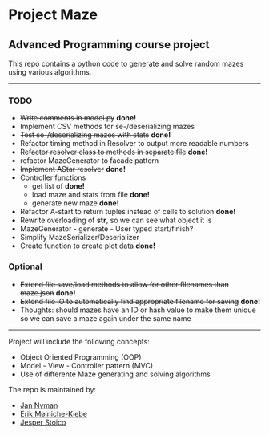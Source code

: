 # Project Maze
## Advanced Programming course project

This repo contains a python code to generate and solve random mazes using various algorithms.

******

### TODO
* ~~Write comments in model.py~~ __done!__
* Implement CSV methods for se-/deserializing mazes
* ~~Test se-/deserializing mazes with stats~~ __done!__
* Refactor timing method in Resolver to output more readable numbers
* ~~Refactor resolver class to methods in separate file~~ __done!__
* refactor MazeGenerator to facade pattern
* ~~Implement AStar resolver~~ __done!__
* Controller functions
  * get list of __done!__
  * load maze and stats from file __done!__
  * generate new maze __done!__
* Refactor A-start to return tuples instead of cells to solution __done!__
* Rewrite overloading of __str__, so we can see what object it is
* MazeGenerator - generate - User typed start/finish?
* Simplify MazeSerializer/Deserializer
* Create function to create plot data __done!__

### Optional
* ~~Extend file save/load methods to allow for other filenames than maze.json~~ __done!__
* ~~Extend file IO to automatically find appropriate filename for saving~~ __done!__
* Thoughts: should mazes have an ID or hash value to make them unique so we can save a maze again under the same name

******

Project will include the following concepts:
* Object Oriented Programming (OOP)
* Model - View - Controller pattern (MVC)
* Use of differente Maze generating and solving algorithms

The repo is maintained by:
* [Jan Nyman](https://github.com/M19259)
* [Erik Møiniche-Kiebe](https://github.com/codatr0n)
* [Jesper Stoico](https://github.com/JesperStoico)
